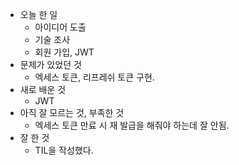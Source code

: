 - 오늘 한 일
    - 아이디어 도출
    - 기술 조사
    - 회원 가입, JWT
- 문제가 있었던 것
    - 엑세스 토큰, 리프레쉬 토큰 구현.
- 새로 배운 것
    - JWT
- 아직 잘 모르는 것, 부족한 것
    - 엑세스 토큰 만료 시 재 발급을 해줘야 하는데 잘 안됨.
- 잘 한 것
    - TIL을 작성했다.